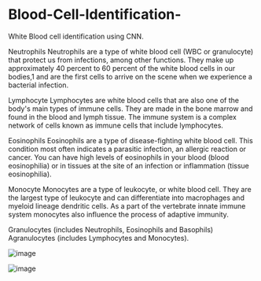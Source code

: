 # Blood-Cell-Identification-
White Blood cell identification using CNN. 

Neutrophils
Neutrophils are a type of white blood cell (WBC or granulocyte) that protect us from infections, among other functions. They make up approximately 40 percent to 60 percent of the white blood cells in our bodies,1﻿ and are the first cells to arrive on the scene when we experience a bacterial infection.

Lymphocyte
Lymphocytes are white blood cells that are also one of the body's main types of immune cells. They are made in the bone marrow and found in the blood and lymph tissue. The immune system is a complex network of cells known as immune cells that include lymphocytes.

Eosinophils
Eosinophils are a type of disease-fighting white blood cell. This condition most often indicates a parasitic infection, an allergic reaction or cancer. You can have high levels of eosinophils in your blood (blood eosinophilia) or in tissues at the site of an infection or inflammation (tissue eosinophilia).

Monocyte
Monocytes are a type of leukocyte, or white blood cell. They are the largest type of leukocyte and can differentiate into macrophages and myeloid lineage dendritic cells. As a part of the vertebrate innate immune system monocytes also influence the process of adaptive immunity.

Granulocytes (includes Neutrophils, Eosinophils and Basophils)
Agranulocytes (includes Lymphocytes and Monocytes).

![image](https://user-images.githubusercontent.com/41963892/134302639-08ae6530-b2d9-4051-ada9-58852d462c23.png)

![image](https://user-images.githubusercontent.com/41963892/134302570-5da44525-1a58-4a90-b7d9-cf6becfed4ca.png)
